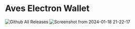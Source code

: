 # Aves Electron Wallet
![Github All Releases](https://img.shields.io/github/downloads/Aves-Project/aves-wallet/total.svg)
![Screenshot from 2024-01-18 21-22-17](https://github.com/Aves-Project/aves-wallet/assets/62844491/3b5fe0fe-abed-44a5-8233-93487780b318)
